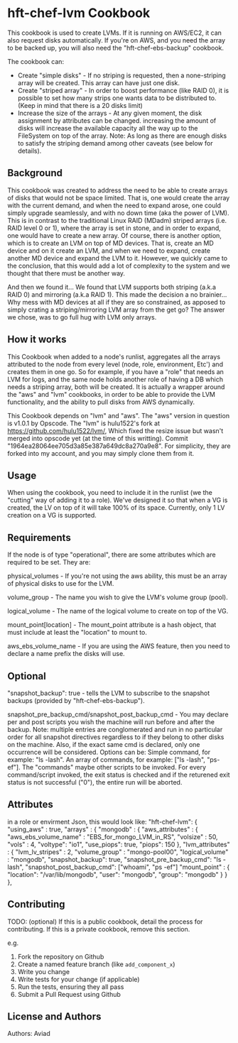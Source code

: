 hft-chef-lvm Cookbook
=====================
This cookbook is used to create LVMs. If it is running on AWS/EC2, it can also request disks automatically.
If you're on AWS, and you need the array to be backed up, you will also need the "hft-chef-ebs-backup" cookbook.

The cookbook can:
* Create "simple disks" - If no striping is requested, then a none-striping array will be created. This array can have just one disk.
* Create "striped array" - In order to boost performance (like RAID 0), it is possible to set how many strips one wants data to be distributed to. (Keep in mind that there is a 20 disks limit)
* Increase the size of the arrays - At any given moment, the disk assignment by attributes can be changed. increasing the amount of disks will increase the available capacity all the way up to the FileSystem on top of the array. Note: As long as there are enough disks to satisfy the striping demand among other caveats (see below for details).

Background
---------
This cookbook was created to address the need to be able to create arrays of disks that would not be space limited. That is, one would create the array with the current demand, and when the need to expand arose, one could simply upgrade seamlessly, and with no down time (aka the power of LVM).
This is in contrast to the traditional Linux RAID (MDadm) striped arrays (i.e. RAID level 0 or 1), where the array is set in stone, and in order to expand, one would have to create a new array.
Of course, there is another option, which is to create an LVM on top of MD devices. That is, create an MD device and on it create an LVM, and when we need to expand, create another MD device and expand the LVM to it. However, we quickly came to the conclusion, that this would add a lot of complexity to the system and we thought that there must be another way. 

And then we found it... We found that LVM supports both striping (a.k.a RAID 0) and mirroring (a.k.a RAID 1). This made the decision a no brainier... Why mess with MD devices at all if they are so constrained, as apposed to simply crating a striping/mirroring LVM array from the get go?
The answer we chose, was to go full hug with LVM only arrays.

How it works
-------------
This Cookbook when added to a node's runlist, aggregates all the arrays attributed to the node from every level (node, role, environment, Etc') and creates them in one go. So for example, if you have a "role" that needs an LVM for logs, and the same node holds another role of having a DB which needs a striping array, both will be created.
It is actually a wrapper around the "aws" and "lvm" cookbooks, in order to be able to provide the LVM functionality, and the ability to pull disks from AWS dynamically.

This Cookbook depends on "lvm" and "aws". The "aws" version in question is v1.0.1 by Opscode. The "lvm" is hulu1522's fork at https://github.com/hulu1522/lvm/, Which fixed the resize issue but wasn't merged into opscode yet (at the time of this writting). Commit "1964ea28064ee705d3a85e387a649dc8a270a9e8".
For simplicity, they are forked into my account, and you may simply clone them from it.

Usage
-----
When using the cookbook, you need to include it in the runlist (we the "cutting" way of adding it to a role).
We've designed it so that when a VG is created, the LV on top of it will take 100% of its space. 
Currently, only 1 LV creation on a VG is supported.


Requirements
------------
If the node is of type "operational", there are some attributes which are required to be set. They are:

physical_volumes - If you're not using the aws ability, this must be an array of physical disks to use for the LVM. 

volume_group - The name you wish to give the LVM's volume group (pool).

logical_volume - The name of the logical volume to create on top of the VG.

mount_point[location] - The mount_point attribute is a hash object, that must include at least the "location" to mount to.

aws_ebs_volume_name - If you are using the AWS feature, then  you need to declare a name prefix the disks will use.

Optional
------------
"snapshot_backup": true - tells the LVM to subscribe to the snapshot backups (provided by "hft-chef-ebs-backup").

snapshot_pre_backup_cmd/snapshot_post_backup_cmd - You may declare per and post scripts you wish the machine will run before and after the backup. Note: multiple entries are conglomerated and run in no particular order for all snapshot directives regardless to if they belong to other disks on the machine. Also, if the exact same cmd is declared, only one occurrence will be considered. Options can be: Simple command, for example: "ls -lash". An array of commands, for example: ["ls -lash", "ps-ef"]. The "commands" maybe other scripts to be invoked. For every command/script invoked, the exit status is checked and if the returened exit status is not successful ("0"), the entire run will be aborted.

Attributes
----------
in a role or envirment Json, this would look like:
"hft-chef-lvm": {
    "using_aws" : true,
    "arrays" : {
      "mongodb" : {
        "aws_attributes" : {
          "aws_ebs_volume_name" : "EBS_for_mongo_LVM_in_RS",
          "volsize" : 50,
          "vols" : 4,
          "voltype": "io1",
          "use_piops": true,
          "piops": 150
        },
        "lvm_attributes" : {
          "lvm_lv_stripes" : 2,
          "volume_group" : "mongo-pool00",
          "logical_volume" : "mongodb",
          "snapshot_backup": true,
          "snapshot_pre_backup_cmd": "ls -lash",
          "snapshot_post_backup_cmd": ["whoami", "ps -ef"]
          "mount_point" : {
            "location": "/var/lib/mongodb",
            "user": "mongodb",
            "group": "mongodb"
          }
         }
        },



Contributing
------------
TODO: (optional) If this is a public cookbook, detail the process for contributing. If this is a private cookbook, remove this section.

e.g.
1. Fork the repository on Github
2. Create a named feature branch (like `add_component_x`)
3. Write you change
4. Write tests for your change (if applicable)
5. Run the tests, ensuring they all pass
6. Submit a Pull Request using Github

License and Authors
-------------------
Authors: Aviad

